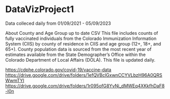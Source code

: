 # DataVizProject1

Data colleced daily from 01/09/2021 - 05/09/2023

About County and Age Group up to date CSV
This file includes counts of fully vaccinated individuals from the Colorado Immunization Information System (CIIS) by county of residence in CIIS and age group (12+, 18+, and  65+). County population data is sourced from the most recent year of estimates available from the State Demographer’s Office within the Colorado Department of Local Affairs (DOLA). This file is updated daily. 

https://cdphe.colorado.gov/covid-19/vaccine-data
https://drive.google.com/drive/folders/1efQVBclGxwnCCYVLbzH96A0QRSWwmTYI
https://drive.google.com/drive/folders/1r095ofG8YvNj_dMWEq4XKkfhDaF8-I0n
